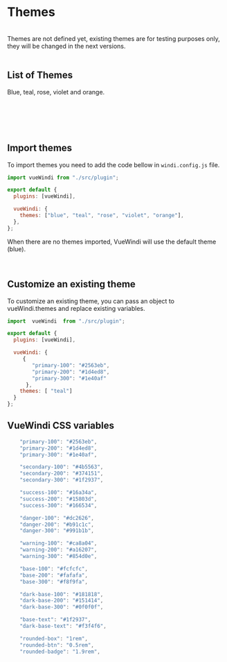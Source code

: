 <script setup>
import { useTheme } from "/.vitepress/theme/composables/theme"
import { WMenu, WButton } from "vue-windi"

const { changeTheme } = useTheme()


</script>

# Themes

<br />

<div class="bg-danger-200/10 rounded-$rounded-btn p-5 text-danger-200">
    Themes are not defined yet, existing themes are for testing purposes only, they will be changed in the next versions.
</div>

<br />

## List of Themes

Blue, teal, rose, violet and orange.

<br />

<WMenu horizontal="md" compact  class="border w-auto !bg-base-200 shadow-0">
<WButton menu-item @click="changeTheme('theme-default')"
><span class="theme-blue rounded-[0.5rem] bg-blue-700 h-10 w-10"></span>
</WButton>
<WButton menu-item @click="changeTheme('theme-teal')"
><span
    class="theme-teal rounded-$rounded-btn bg-teal-700 h-10 w-10"
></span>
</WButton>
<WButton menu-item @click="changeTheme('theme-rose')"
><span
    class="theme-rose rounded-$rounded-btn bg-rose-700 h-10 w-10"
></span>
</WButton>
<WButton menu-item @click="changeTheme('theme-violet')"
><span
    class="theme-violet rounded-$rounded-btn bg-violet-700 h-10 w-10"
></span>
</WButton>
<WButton menu-item @click="changeTheme('theme-orange')"
><span
    class="theme-orange rounded-$rounded-btn bg-orange-700 h-10 w-10"
></span>
</WButton> 
</WMenu>

<br /> <br />

## Import themes

To import themes you need to add the code bellow in <code>windi.config.js</code> file.

```js
import vueWindi from "./src/plugin";

export default {
  plugins: [vueWindi],

  vueWindi: {
    themes: ["blue", "teal", "rose", "violet", "orange"],
  },
};
```

When there are no themes imported, VueWindi will use the default theme (blue).

<br />

## Customize an existing theme

To customize an existing theme, you can pass an object to vueWindi.themes and replace existing variables.

```js
import  vueWindi  from "./src/plugin";

export default {
  plugins: [vueWindi],

  vueWindi: {
     {
        "primary-100": "#2563eb",
        "primary-200": "#1d4ed8",
        "primary-300": "#1e40af"
      },
    themes: [ "teal"]
  }
};

```

## VueWindi CSS variables

```js
    "primary-100": "#2563eb",
    "primary-200": "#1d4ed8",
    "primary-300": "#1e40af",

    "secondary-100": "#4b5563",
    "secondary-200": "#374151",
    "secondary-300": "#1f2937",

    "success-100": "#16a34a",
    "success-200": "#15803d",
    "success-300": "#166534",

    "danger-100": "#dc2626",
    "danger-200": "#b91c1c",
    "danger-300": "#991b1b",

    "warning-100": "#ca8a04",
    "warning-200": "#a16207",
    "warning-300": "#854d0e",

    "base-100": "#fcfcfc",
    "base-200": "#fafafa",
    "base-300": "#f8f9fa",

    "dark-base-100": "#181818",
    "dark-base-200": "#151414",
    "dark-base-300": "#0f0f0f",

    "base-text": "#1f2937",
    "dark-base-text": "#f3f4f6",

    "rounded-box": "1rem",
    "rounded-btn": "0.5rem",
    "rounded-badge": "1.9rem",
```
